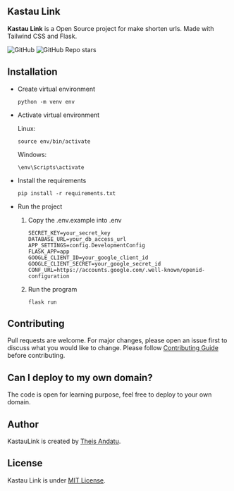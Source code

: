 ## Kastau Link

**Kastau Link** is a Open Source project for make shorten urls. Made with Tailwind CSS and Flask.

![GitHub](https://img.shields.io/github/license/antheiz/kastau-link)
![GitHub Repo stars](https://img.shields.io/github/stars/antheiz/kastau-link?style=flat-square)


## Installation

- Create virtual environment

	```
	python -m venv env
	```

- Activate virtual environment

	Linux:
	```
	source env/bin/activate
	```

	Windows:
	```
	\env\Scripts\activate
	```

- Install the requirements
	
	```
	pip install -r requirements.txt
	```

- Run the project

	1. Copy the .env.example into .env

		```
		SECRET_KEY=your_secret_key
		DATABASE_URL=your_db_access_url
		APP_SETTINGS=config.DevelopmentConfig
		FLASK_APP=app
		GOOGLE_CLIENT_ID=your_google_client_id
		GOOGLE_CLIENT_SECRET=your_google_secret_id
		CONF_URL=https://accounts.google.com/.well-known/openid-configuration
		```

	2. Run the program

		```
		flask run
		```


## Contributing
Pull requests are welcome. For major changes, please open an issue first to discuss what you would like to change. Please follow [Contributing Guide](./CONTRIBUTING.md) before contributing.


## Can I deploy to my own domain?

The code is open for learning purpose, feel free to deploy to your own domain. 

## Author

KastauLink is created by <a href="https://antheiz.me">Theis Andatu</a>.


## License
Kastau Link is under [MIT License](./LICENSE).